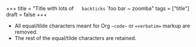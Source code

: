 +++
title = "Title with lots of ` ` ` backticks` `foo bar ~ zoomba"
tags = ["title"]
draft = false
+++

-   All equal/tilde characters meant for Org `~code~` or `=verbatim=`
    markup are removed.
-   The rest of the equal/tilde characters are retained.
